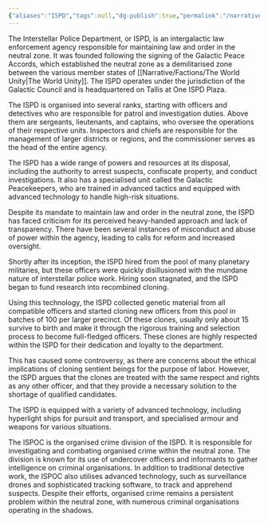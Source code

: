 ```yaml
---
{"aliases":"ISPD","tags":null,"dg-publish":true,"permalink":"/narrative/factions/interstellar-police-department/","dgPassFrontmatter":true}
---
```



The Interstellar Police Department, or ISPD, is an intergalactic law enforcement agency responsible for maintaining law and order in the neutral zone. It was founded following the signing of the Galactic Peace Accords, which established the neutral zone as a demilitarised zone between the various member states of [[Narrative/Factions/The World Unity\|The World Unity]]. The ISPD operates under the jurisdiction of the Galactic Council and is headquartered on Tallis at One ISPD Plaza.

The ISPD is organised into several ranks, starting with officers and detectives who are responsible for patrol and investigation duties. Above them are sergeants, lieutenants, and captains, who oversee the operations of their respective units. Inspectors and chiefs are responsible for the management of larger districts or regions, and the commissioner serves as the head of the entire agency.

The ISPD has a wide range of powers and resources at its disposal, including the authority to arrest suspects, confiscate property, and conduct investigations. It also has a specialised unit called the Galactic Peacekeepers, who are trained in advanced tactics and equipped with advanced technology to handle high-risk situations.

Despite its mandate to maintain law and order in the neutral zone, the ISPD has faced criticism for its perceived heavy-handed approach and lack of transparency. There have been several instances of misconduct and abuse of power within the agency, leading to calls for reform and increased oversight.

Shortly after its inception, the ISPD hired from the pool of many planetary militaries, but these officers were quickly disillusioned with the mundane nature of interstellar police work. Hiring soon stagnated, and the ISPD began to fund research into recombined cloning. 

Using this technology, the ISPD collected genetic material from all compatible officers and started cloning new officers from this pool in batches of 100 per larger precinct. Of these clones, usually only about 15  survive to birth and make it through the rigorous training and selection process to become full-fledged officers. These clones are highly respected within the ISPD for their dedication and loyalty to the department.

This has caused some controversy, as there are concerns about the ethical implications of cloning sentient beings for the purpose of labor. However, the ISPD argues that the clones are treated with the same respect and rights as any other officer, and that they provide a necessary solution to the shortage of qualified candidates.

The ISPD is equipped with a variety of advanced technology, including hyperlight ships for pursuit and transport, and specialised armour and weapons for various situations.

The ISPOC is the organised crime division of the ISPD. It is responsible for investigating and combating organised crime within the neutral zone. The division is known for its use of undercover officers and informants to gather intelligence on criminal organisations. In addition to traditional detective work, the ISPOC also utilises advanced technology, such as surveillance drones and sophisticated tracking software, to track and apprehend suspects. Despite their efforts, organised crime remains a persistent problem within the neutral zone, with numerous criminal organisations operating in the shadows.